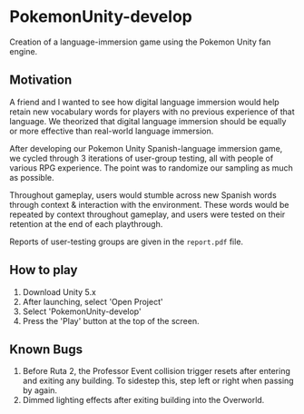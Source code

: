 # PokemonUnity-develop
Creation of a language-immersion game using the Pokemon Unity fan engine.

## Motivation
A friend and I wanted to see how digital language immersion would help retain new vocabulary words for players with no previous experience of that language. We theorized that digital language immersion should be equally or more effective than real-world language immersion. 

After developing our Pokemon Unity Spanish-language immersion game, we cycled through 3 iterations of user-group testing, all with people of various RPG experience. The point was to randomize our sampling as much as possible.

Throughout gameplay, users would stumble across new Spanish words through context & interaction with the environment. These words would be repeated by context throughout gameplay, and users were tested on their retention at the end of each playthrough.

Reports of user-testing groups are given in the `report.pdf` file.

## How to play
1. Download Unity 5.x
2. After launching, select 'Open Project'
3. Select 'PokemonUnity-develop'
4. Press the 'Play' button at the top of the screen.

## Known Bugs
1. Before Ruta 2, the Professor Event collision trigger resets after entering and exiting any building. To sidestep this, step left or right when passing by again.
2. Dimmed lighting effects after exiting building into the Overworld.
